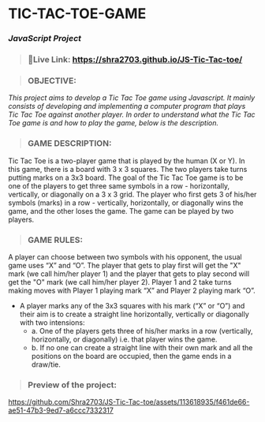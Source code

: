 # TIC-TAC-TOE-GAME
### *JavaScript Project*

> ### 🔗Live Link: https://shra2703.github.io/JS-Tic-Tac-toe/

> ### OBJECTIVE:
*This project aims to develop a Tic Tac Toe game using Javascript. It mainly consists of developing and implementing a computer program that plays Tic Tac Toe against another player.
In order to understand what the Tic Tac Toe game is and how to play the game, below is the description.*

> ### GAME DESCRIPTION:
Tic Tac Toe is a two-player game that is played by the human (X or Y). In this game, there is a board with 3 x 3 squares. The two players take turns putting marks on a 3x3 board. The goal of the Tic Tac Toe game is to be one of the players to get three same symbols in a row - horizontally, vertically, or diagonally on a 3 x 3 grid. The player who first gets 3 of his/her symbols (marks) in a row - vertically, horizontally, or diagonally wins the game, and the other loses the game. The game can be played by two players.

> ### GAME RULES:
A player can choose between two symbols with his opponent, the usual game uses “X” and “O”. The player that gets to play first will get the "X" mark (we call him/her player 1) and the player that gets to play second will get the "O" mark (we call him/her player 2). Player 1 and 2 take turns making moves with Player 1 playing mark “X” and Player 2 playing mark “O”.

- A player marks any of the 3x3 squares with his mark (“X” or “O”) and their aim is to create a straight line horizontally, vertically or diagonally with two intensions:
  - a. One of the players gets three of his/her marks in a row (vertically, horizontally, or diagonally) i.e. that player wins the game.
  - b. If no one can create a straight line with their own mark and all the positions on the board are occupied, then the game ends in a draw/tie.

> ### Preview of the project:
https://github.com/Shra2703/JS-Tic-Tac-toe/assets/113618935/f461de66-ae51-47b3-9ed7-a6ccc7332317




